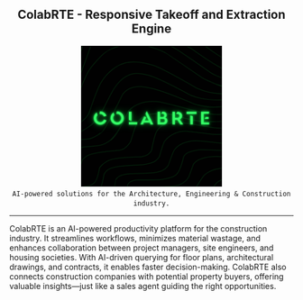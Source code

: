 <div align="center">
  <h2>ColabRTE - Responsive Takeoff and Extraction Engine</h2>
  <img src="../logo.png" alt="ColabRTE_logo" width="250"/>
  <br />
  <code>AI-powered solutions for the Architecture, Engineering & Construction industry.</code>
</div>


---
ColabRTE is an AI-powered productivity platform for the construction industry. It streamlines workflows, minimizes material wastage, and enhances collaboration between project managers, site engineers, and housing societies. With AI-driven querying for floor plans, architectural drawings, and contracts, it enables faster decision-making. ColabRTE also connects construction companies with potential property buyers, offering valuable insights—just like a sales agent guiding the right opportunities.
